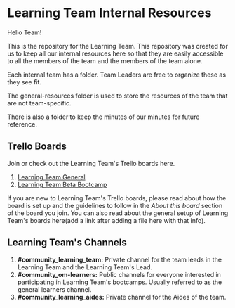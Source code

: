 # Learning Team Internal Resources

Hello Team!

This is the repository for the Learning Team. This repository was created for us to keep all our internal resources here so that they are easily accessible to all the members of the team and the members of the team alone.

Each internal team has a folder. Team Leaders are free to organize these as they see fit.

The general-resources folder is used to store the resources of the team that are not team-specific.

There is also a folder to keep the minutes of our minutes for future reference.

## Trello Boards

Join or check out the Learning Team's Trello boards here.

1. [Learning Team General](https://trello.com/invite/b/NijtzoRQ/f014e557c8b2d036741b67bd2ccc40ae/bootcamp-beta)
2. [Learning Team Beta Bootcamp](https://trello.com/invite/b/wPV1hmRF/8ddb8564d9da6743ff68d4363a44a835/om-learning-team)

If you are new to Learning Team's Trello boards, please read about how the board is set up and the guidelines to follow in the *About this board* section of the board you join. You can also read about the general setup of Learning Team's boards here(add a link after adding a file here with that info).

## Learning Team's Channels

1. **#community_learning_team:** Private channel for the team leads in the Learning Team and the Learning Team's Lead.
2. **#community_om-learners:** Public channels for everyone interested in participating in Learning Team's bootcamps. Usually referred to as the general learners channel.
3. **#community_learning_aides:** Private channel for the Aides of the team.
